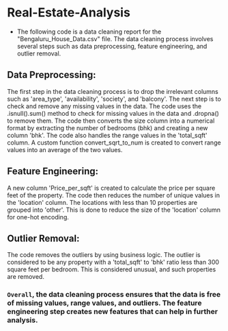 # Real-Estate-Analysis

- The following code is a data cleaning report for the "Bengaluru_House_Data.csv" file. The data cleaning process involves several steps such as data preprocessing, feature engineering, and outlier removal.

## Data Preprocessing:
The first step in the data cleaning process is to drop the irrelevant columns such as 'area_type', 'availability', 'society', and 'balcony'.
The next step is to check and remove any missing values in the data. The code uses the .isnull().sum() method to check for missing values in the data and .dropna() to remove them.
The code then converts the size column into a numerical format by extracting the number of bedrooms (bhk) and creating a new column 'bhk'.
The code also handles the range values in the 'total_sqft' column. A custom function convert_sqrt_to_num is created to convert range values into an average of the two values.
## Feature Engineering:
A new column 'Price_per_sqft' is created to calculate the price per square feet of the property.
The code then reduces the number of unique values in the 'location' column. The locations with less than 10 properties are grouped into 'other'. This is done to reduce the size of the 'location' column for one-hot encoding.
## Outlier Removal:
The code removes the outliers by using business logic. The outlier is considered to be any property with a 'total_sqft' to 'bhk' ratio less than 300 square feet per bedroom. This is considered unusual, and such properties are removed.

### `Overall`, the data cleaning process ensures that the data is free of missing values, range values, and outliers. The feature engineering step creates new features that can help in further analysis.
